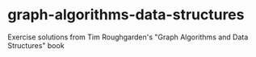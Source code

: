 # graph-algorithms-data-structures
Exercise solutions from Tim Roughgarden's "Graph Algorithms and Data Structures" book
